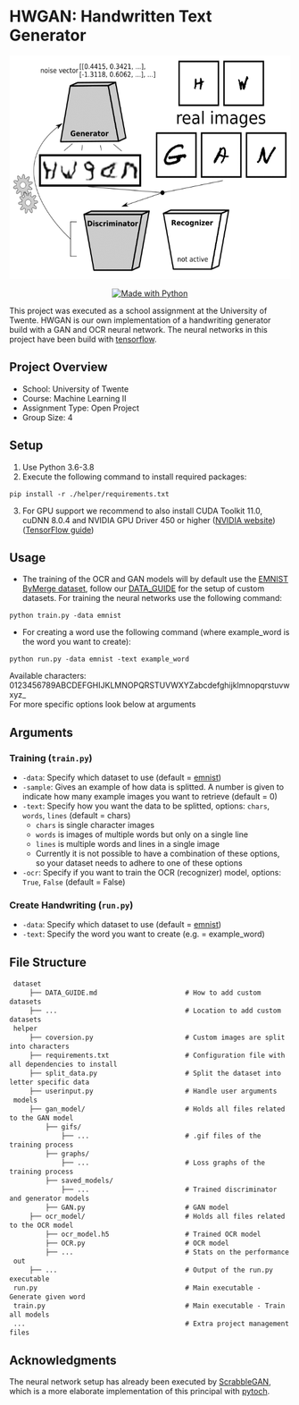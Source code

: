 # HWGAN: Handwritten Text Generator

<p align="center">
  <img height="400" width="auto" src="image/HWGAN.gif">
</p>

<p align="center">
  <a aria-label="Python_shield" href="https://www.python.org/" target="_blank">
    <img alt="Made with Python" src="http://ForTheBadge.com/images/badges/made-with-python.svg" target="_blank" />
  </a>
</p>

This project was executed as a school assignment at the University of Twente. HWGAN is our own implementation of a handwriting generator build with a GAN and OCR neural network. The neural networks in this project have been build with [tensorflow](https://github.com/tensorflow/tensorflow).

## Project Overview

- School: University of Twente
- Course: Machine Learning II
- Assignment Type: Open Project
- Group Size: 4

## Setup

1. Use Python 3.6-3.8
2. Execute the following command to install required packages:

```
pip install -r ./helper/requirements.txt
```

3. For GPU support we recommend to also install CUDA Toolkit 11.0, cuDNN 8.0.4 and NVIDIA GPU Driver 450 or higher ([NVIDIA website](https://developer.nvidia.com/cuda-toolkit))([TensorFlow guide](https://www.tensorflow.org/install/gpu))

## Usage

- The training of the OCR and GAN models will by default use the [EMNIST ByMerge dataset](https://www.nist.gov/itl/products-and-services/emnist-dataset), follow our [DATA_GUIDE](dataset/DATA_GUIDE.md) for the setup of custom datasets. For training the neural networks use the following command:

```
python train.py -data emnist
```

- For creating a word use the following command (where example_word is the word you want to create):

```
python run.py -data emnist -text example_word
```
Available characters: 0123456789ABCDEFGHIJKLMNOPQRSTUVWXYZabcdefghijklmnopqrstuvwxyz\_  
For more specific options look below at arguments

## Arguments

### Training (`train.py`)

- `-data`: Specify which dataset to use (default = [emnist](https://www.nist.gov/itl/products-and-services/emnist-dataset))
- `-sample`: Gives an example of how data is splitted. A number is given to indicate how many example images you want to retrieve (default = 0)
- `-text`: Specify how you want the data to be splitted, options: `chars`, `words`, `lines` (default = chars)
  - `chars` is single character images
  - `words` is images of multiple words but only on a single line
  - `lines` is multiple words and lines in a single image
  - Currently it is not possible to have a combination of these options, so your dataset needs to adhere to one of these options
- `-ocr`: Specify if you want to train the OCR (recognizer) model, options: `True`, `False` (default = False)

### Create Handwriting (`run.py`)

- `-data`: Specify which dataset to use (default = [emnist](https://www.nist.gov/itl/products-and-services/emnist-dataset))
- `-text`: Specify the word you want to create (e.g. = example_word)

## File Structure

     dataset
         ├── DATA_GUIDE.md                      # How to add custom datasets
         ├── ...                                # Location to add custom datasets
     helper
         ├── coversion.py                       # Custom images are split into characters
         ├── requirements.txt                   # Configuration file with all dependencies to install
         ├── split_data.py                      # Split the dataset into letter specific data
         ├── userinput.py                       # Handle user arguments
     models
         ├── gan_model/                         # Holds all files related to the GAN model
             ├── gifs/
                 ├── ...                        # .gif files of the training process
             ├── graphs/
                 ├── ...                        # Loss graphs of the training process
             ├── saved_models/
                 ├── ...                        # Trained discriminator and generator models
             ├── GAN.py                         # GAN model
         ├── ocr_model/                         # Holds all files related to the OCR model
             ├── ocr_model.h5                   # Trained OCR model
             ├── OCR.py                         # OCR model
             ├── ...                            # Stats on the performance
     out
         ├── ...                                # Output of the run.py executable
     run.py                                     # Main executable - Generate given word
     train.py                                   # Main executable - Train all models
     ...                                        # Extra project management files

## Acknowledgments

The neural network setup has already been executed by [ScrabbleGAN](https://github.com/amzn/convolutional-handwriting-gan), which is a more elaborate implementation of this principal with [pytoch](https://github.com/pytorch/pytorch).
